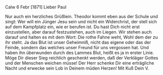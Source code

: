  Calw 6 Febr [1871]
Lieber Paul

Nur auch ein herzliches Grüßlein. Theodor kommt eben aus der Schule und singt: Wer will ein Jünger Jesu sein und nicht ein Widerchrist, der stell sich auf dem Kampfplatz ein, wie er berufen ist. Du hast Dich nicht erst einzustellen, aber darauf festzustehen, auch im Liegen. Wir stehen auch darauf und halten es mit dem Wort: Die rothe Fahne weht, Wohl dem der zu ihr steht. Ja das Blut ist unser Geheimniß, nicht das eigene oder das der Feinde, sondern das welches unser Freund für uns vergossen hat. Und haben ihn überwunden durch des Lammes Blut, heißt es ja in erster Linie. Möge Dir dieser Sieg reichlich geschenkt werden, daß der Verkläger Gottes und der Menschen weichen müsse! Der Herr schenke Dir eine erträgliche Nacht und erwecke sein Lob in Deinem müden Herzen!
 Mit Kuß Dein V.

